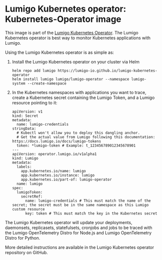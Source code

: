 # Lumigo Kubernetes operator: Kubernetes-Operator image

This image is part of the [Lumigo Kubernetes Operator](https://docs.lumigo.io/docs/lumigo-kubernetes-operator).
The Lumigo Kubernetes operator is best way to monitor Kubernetes applications with Lumigo.

Using the Lumigo Kubernetes operator is as simple as:

1. Install the Lumigo Kubernetes operator on your cluster via Helm

   ```
   helm repo add lumigo https://lumigo-io.github.io/lumigo-kubernetes-operator
   helm install lumigo lumigo/lumigo-operator --namespace lumigo-system --create-namespace
   ```

2. In the Kubernetes namespaces with applications you want to trace, create a Kubernetes secret containing the Lumigo Token, and a Lumigo resource pointing to it:

   ```
   apiVersion: v1
   kind: Secret
   metadata:
     name: lumigo-credentials
   stringData:
     # Kubectl won't allow you to deploy this dangling anchor.
     # Get the actual value from Lumigo following this documentation: https://docs.lumigo.io/docs/lumigo-tokens
     token: *lumigo-token # Example: t_123456789012345678901
   ---
   apiVersion: operator.lumigo.io/v1alpha1
   kind: Lumigo
   metadata:
     labels:
       app.kubernetes.io/name: lumigo
       app.kubernetes.io/instance: lumigo
       app.kubernetes.io/part-of: lumigo-operator
     name: lumigo
   spec:
     lumigoToken:
       secretRef:
         name: lumigo-credentials # This must match the name of the secret; the secret must be in the same namespace as this Lumigo custom resource
         key: token # This must match the key in the Kubernetes secret
   ```

The Lumigo Kubernetes operator will update your deployments, daemonsets, replicasets, statefulsets, cronjobs and jobs to be traced with the Lumigo OpenTelemetry Distro for Node.js and Lumigo OpenTelemetry Distro for Python.

More detailed instructions are available in the Lumigo Kubernetes operator repository on GitHub.

